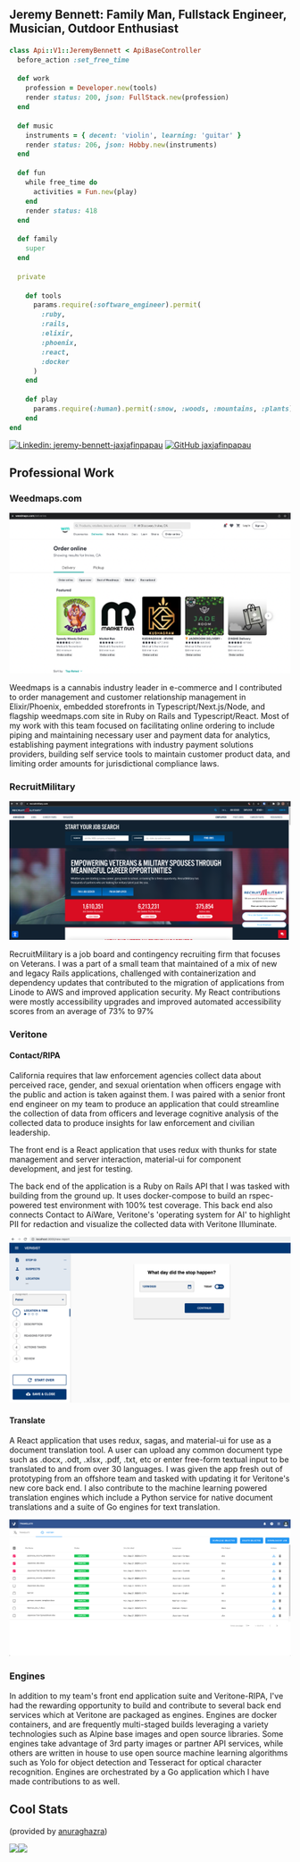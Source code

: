 ## Jeremy Bennett: Family Man, Fullstack Engineer, Musician, Outdoor Enthusiast

```ruby
class Api::V1::JeremyBennett < ApiBaseController
  before_action :set_free_time
  
  def work
    profession = Developer.new(tools)
    render status: 200, json: FullStack.new(profession)
  end

  def music
    instruments = { decent: 'violin', learning: 'guitar' }
    render status: 206, json: Hobby.new(instruments)
  end

  def fun
    while free_time do
      activities = Fun.new(play)
    end
    render status: 418
  end
  
  def family
    super
  end

  private

    def tools
      params.require(:software_engineer).permit(
        :ruby,
        :rails,
        :elixir,
        :phoenix,
        :react,
        :docker
      )
    end

    def play
      params.require(:human).permit(:snow, :woods, :mountains, :plants)
    end
end

```

[![Linkedin: jeremy-bennett-jaxjafinpapau](https://img.shields.io/badge/visit%20my-LinkedIn-blue)](https://www.linkedin.com/in/jeremy-bennett-jaxjafinpapau/)
[![GitHub jaxjafinpapau](https://img.shields.io/github/followers/jaxjafinpapau?label=follow&style=social)](https://github.com/jaxjafinpapau )

## Professional Work

### Weedmaps.com
![Weedmaps Online Ordering](/wm_orders.png)

Weedmaps is a cannabis industry leader in e-commerce and I contributed to order management and customer relationship management in Elixir/Phoenix, embedded storefronts in Typescript/Next.js/Node, and flagship weedmaps.com site in Ruby on Rails and Typescript/React. Most of my work with this team focused on facilitating online ordering to include piping and maintaining necessary user and payment data for analytics, establishing payment integrations with industry payment solutions providers, building self service tools to maintain customer product data, and limiting order amounts for jurisdictional compliance laws.

### RecruitMilitary
![RecruitMilitary Homepage](/rm_home.png)

RecruitMilitary is a job board and contingency recruiting firm that focuses on Veterans. I was a part of a small team that maintained of a mix of new and legacy Rails applications, challenged with containerization and dependency updates that contributed to the migration of applications from Linode to AWS and improved application security. My React contributions were mostly accessibility upgrades and improved automated accessibility scores from an average of 73% to 97%



### Veritone

#### Contact/RIPA

California requires that law enforcement agencies collect data about perceived race, gender, and sexual orientation when officers engage with the public and action is taken against them. I was paired with a senior front end engineer on my team to produce an application that could streamline the collection of data from officers and leverage cognitive analysis of the collected data to produce insights for law enforcement and civilian leadership.

The front end is a React application that uses redux with thunks for state management and server interaction, material-ui for component development, and jest for testing.

The back end of the application is a Ruby on Rails API that I was tasked with building from the ground up. It uses docker-compose to build an rspec-powered test environment with 100% test coverage. This back end also connects Contact to AiWare, Veritone's 'operating system for AI' to highlight PII for redaction and visualize the collected data with Veritone Illuminate.

![RIPA Form Flow](/RIPA.png)

#### Translate 
A React application that uses redux, sagas, and material-ui for use as a document translation tool. A user can upload any common document type such as .docx, .odt, .xlsx, .pdf, .txt, etc or enter free-form textual input to be translated to and from over 30 languages. I was given the app fresh out of prototyping from an offshore team and tasked with updating it for Veritone's new core back end. I also contribute to the machine learning powered translation engines which include a Python service for native document translations and a suite of Go engines for text translation.

![Translate History Tab](/Translate_History_Selected.png)

### Engines

In addition to my team's front end application suite and Veritone-RIPA, I've had the rewarding opportunity to build and contribute to several back end services which at Veritone are packaged as engines. Engines are docker containers, and are frequently multi-staged builds leveraging a variety technologies such as Alpine base images and open source libraries. Some engines take advantage of 3rd party images or partner API services, while others are written in house to use open source machine learning algorithms such as Yolo for object detection and Tesseract for optical character recognition. Engines are orchestrated by a Go application which I have made contributions to as well.

## Cool Stats

(provided by [anuraghazra](https://github.com/anuraghazra/github-readme-stats))

<img align="left" src="https://github-readme-stats.vercel.app/api?username=jaxjafinpapau&show_icons=true&theme=nord&count_private=true" />
<img align="left" src="https://github-readme-stats.vercel.app/api/top-langs/?username=jaxjafinpapau&layout=compact" />
